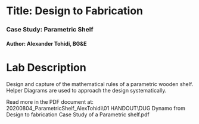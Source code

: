 
# Title: Design to Fabrication
### Case Study: Parametric Shelf

#### Author: Alexander Tohidi, BG&E

# Lab Description

Design and capture of the mathematical rules of a parametric wooden shelf. Helper Diagrams are used to approach the design systematically.

Read more in the PDF document at:
20200804_ParametricShelf_AlexTohidi\01 HANDOUT\DUG Dynamo from Design to fabrication Case Study of a Parametric shelf.pdf
